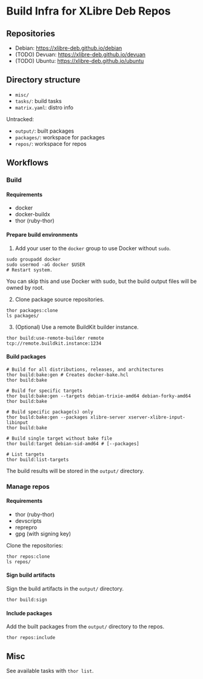 # Build Infra for XLibre Deb Repos

## Repositories

- Debian: https://xlibre-deb.github.io/debian
- (TODO) Devuan: https://xlibre-deb.github.io/devuan
- (TODO) Ubuntu: https://xlibre-deb.github.io/ubuntu

## Directory structure

- `misc/`
- `tasks/`: build tasks
- `matrix.yaml`: distro info

Untracked:

- `output/`: built packages
- `packages/`: workspace for packages
- `repos/`: workspace for repos

## Workflows

### Build
#### Requirements

- docker
- docker-buildx
- thor (ruby-thor)

#### Prepare build environments

1. Add your user to the `docker` group to use Docker without `sudo`.
  ```
  sudo groupadd docker
  sudo usermod -aG docker $USER
  # Restart system.
  ```
  You can skip this and use Docker with sudo, but the build output files will be owned by root.

2. Clone package source repositories.
  ```
  thor packages:clone
  ls packages/
  ```

3. (Optional) Use a remote BuildKit builder instance.
  ```
  thor build:use-remote-builder remote tcp://remote.buildkit.instance:1234
  ```

#### Build packages

```
# Build for all distributions, releases, and architectures
thor build:bake:gen # Creates docker-bake.hcl
thor build:bake

# Build for specific targets
thor build:bake:gen --targets debian-trixie-amd64 debian-forky-amd64
thor build:bake

# Build specific package(s) only
thor build:bake:gen --packages xlibre-server xserver-xlibre-input-libinput
thor build:bake

# Build single target without bake file
thor build:target debian-sid-amd64 # [--packages]

# List targets
thor build:list-targets
```

The build results will be stored in the `output/` directory.

### Manage repos
#### Requirements

- thor (ruby-thor)
- devscripts
- reprepro
- gpg (with signing key)

Clone the repositories:

```
thor repos:clone
ls repos/
```

#### Sign build artifacts

Sign the build artifacts in the `output/` directory.

```
thor build:sign
```

#### Include packages

Add the built packages from the `output/` directory to the repos.

```
thor repos:include
```

## Misc

See available tasks with `thor list`.
